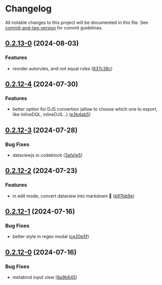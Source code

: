 # Changelog

All notable changes to this project will be documented in this file. See [commit-and-tag-version](https://github.com/absolute-version/commit-and-tag-version) for commit guidelines.

## [0.2.13-0](https://github.com/Lisandra-dev/copy-reading-in-markdown/compare/0.2.12...0.2.13-0) (2024-08-03)


### Features

* reorder autorules, and not equal rules ([837c38c](https://github.com/Lisandra-dev/copy-reading-in-markdown/commit/837c38cfa7e10d82f5de9add17c884c6d3945a0b))

## [0.2.12-4](https://github.com/Lisandra-dev/copy-reading-in-markdown/compare/0.2.12-3...0.2.12-4) (2024-07-30)


### Features

* better option for DJS convertion (allow to choose which one to export, like inlineDQL, inlineDJS...) ([e3b4ab5](https://github.com/Lisandra-dev/copy-reading-in-markdown/commit/e3b4ab5aa6cca09382a727a0f4edd57ee2260e6f))

## [0.2.12-3](https://github.com/Lisandra-dev/copy-reading-in-markdown/compare/0.2.12-2...0.2.12-3) (2024-07-28)


### Bug Fixes

* dataviewjs in codeblock ([3afa1e5](https://github.com/Lisandra-dev/copy-reading-in-markdown/commit/3afa1e589effcd97cd56ce5a89ca8acad43f7b35))

## [0.2.12-2](https://github.com/Lisandra-dev/copy-reading-in-markdown/compare/0.2.12-1...0.2.12-2) (2024-07-23)


### Features

* in edit mode, convert dataview into markdown :tada: ([b97bb9e](https://github.com/Lisandra-dev/copy-reading-in-markdown/commit/b97bb9ed2c460737e0c2b8c93ce61892a84f920e))

## [0.2.12-1](https://github.com/Mara-Li/obsidian-enhanced-copy/compare/0.2.12-0...0.2.12-1) (2024-07-16)


### Bug Fixes

* better style in regex modal ([ce20e5f](https://github.com/Mara-Li/obsidian-enhanced-copy/commit/ce20e5f8a045bdce8902e232a4729842a2fbf48a))

## [0.2.12-0](https://github.com/Lisandra-dev/copy-reading-in-markdown/compare/0.2.11...0.2.12-0) (2024-07-16)


### Bug Fixes

* metabind input view ([8a9b645](https://github.com/Lisandra-dev/copy-reading-in-markdown/commit/8a9b6457abc7bbea76179fcbf5bd73f1dc5a5253))
